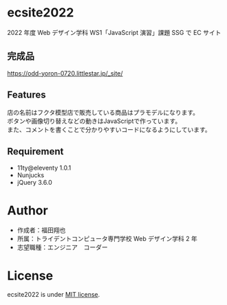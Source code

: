 # ecsite2022

<!-- 初期データは削除します。 -->

2022 年度 Web デザイン学科 WS1「JavaScript 演習」課題 SSG で EC サイト

## 完成品

https://odd-yoron-0720.littlestar.jp/_site/

## Features

<!-- セールスポイントや差別化などを説明する。-->
店の名前はフクタ模型店で販売している商品はプラモデルになります。  
ボタンや画像切り替えなどの動きはJavaScriptで作っています。  
また、コメントを書くことで分かりやすいコードになるようにしています。

## Requirement

- 11ty@eleventy 1.0.1
- Nunjucks
- jQuery 3.6.0

# Author

- 作成者：福田翔也
- 所属：トライデントコンピュータ専門学校 Web デザイン学科 2 年
- 志望職種：エンジニア　コーダー

# License

ecsite2022 is under [MIT license](https://en.wikipedia.org/wiki/MIT_License).

